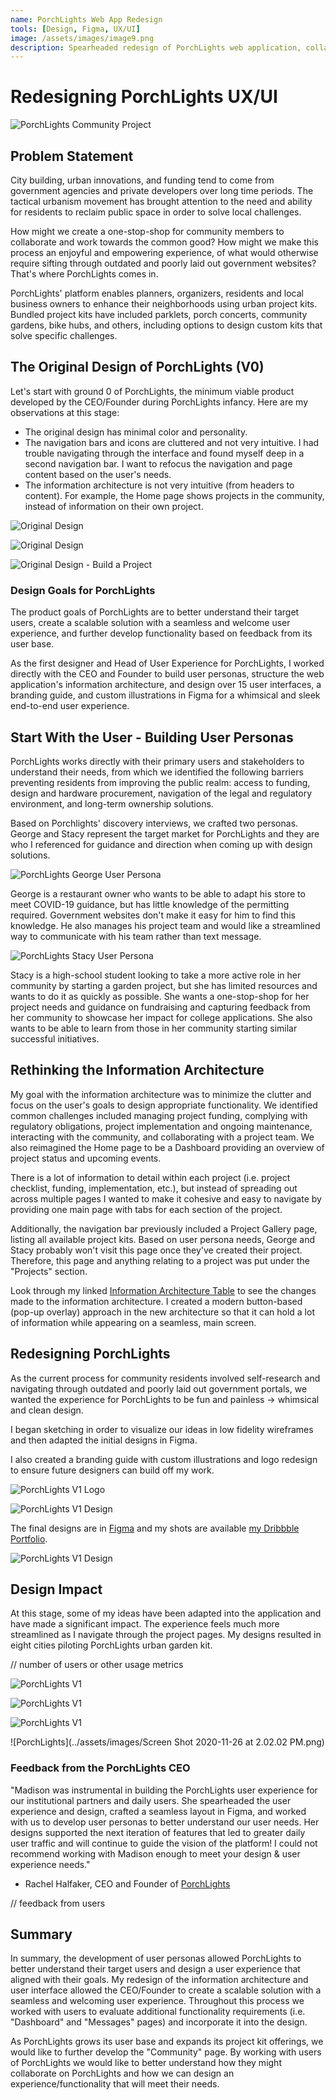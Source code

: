 ```yaml
---
name: PorchLights Web App Redesign
tools: [Design, Figma, UX/UI]
image: /assets/images/image9.png
description: Spearheaded redesign of PorchLights web application, collaborating directly with the Founder and CEO to develop user personas, information architecture, and mapping out of user experience. Created 15 user interfaces through the development of wireframes, branding guide, and custom illustrations in Figma for a whimsical and sleek end-to-end user experience. Designs resulted in eight cities piloting PorchLights.
---
```

# Redesigning PorchLights UX/UI

![PorchLights Community Project](https://miro.medium.com/max/1400/1*U0JGZ0TrjhATOj4PTP8A5A.png)

## Problem Statement

City building, urban innovations, and funding tend to come from government agencies and private developers over long time periods. The tactical urbanism movement has brought attention to the need and ability for residents to reclaim public space in order to solve local challenges.

How might we create a one-stop-shop for community members to collaborate and work towards the common good? How might we make this process an enjoyful and empowering experience, of what would otherwise require sifting through outdated and poorly laid out government websites? That's where PorchLights comes in.

PorchLights' platform enables planners, organizers, residents and local business owners to enhance their neighborhoods using urban project kits. Bundled project kits have included parklets, porch concerts, community gardens, bike hubs, and others, including options to design custom kits that solve specific challenges.

## The Original Design of PorchLights (V0)

Let's start with ground 0 of PorchLights, the minimum viable product developed by the CEO/Founder during PorchLights infancy. Here are my observations at this stage:

- The original design has minimal color and personality.
- The navigation bars and icons are cluttered and not very intuitive. I had trouble navigating through the interface and found myself deep in a second navigation bar. I want to refocus the navigation and page content based on the user's needs.
- The information architecture is not very intuitive (from headers to content). For example, the Home page shows projects in the community, instead of information on their own project. 

![Original Design](../assets/images/Screen_Shot_2020-11-25_at_8.55.51_PM.png)

![Original Design](../assets/images/Screen_Shot_2020-11-25_at_8.55.24_PM.png)

![Original Design - Build a Project](../assets/images/Screen_Shot_2020-11-25_at_8.54.48_PM.png)

### Design Goals for PorchLights

The product goals of PorchLights are to better understand their target users, create a scalable solution with a seamless and welcome user experience, and further develop functionality based on feedback from its user base.

As the first designer and Head of User Experience for PorchLights, I worked directly with the CEO and Founder to build user personas, structure the web application's information architecture, and design over 15 user interfaces, a branding guide, and custom illustrations in Figma for a whimsical and sleek end-to-end user experience.

## Start With the User - Building User Personas

PorchLights works directly with their primary users and stakeholders to understand their needs, from which we identified the following barriers preventing residents from improving the public realm: access to funding, design and hardware procurement, navigation of the legal and regulatory environment, and long-term ownership solutions.

Based on Porchlights' discovery interviews, we crafted two personas. George and Stacy represent the target market for PorchLights and they are who I referenced for guidance and direction when coming up with design solutions.

![PorchLights George User Persona](https://cdn.dribbble.com/users/4750159/screenshots/14395304/media/07aad17552893f12acfbdbd2880d70df.png)

George is a restaurant owner who wants to be able to adapt his store to meet COVID-19 guidance, but has little knowledge of the permitting required. Government websites don't make it easy for him to find this knowledge. He also manages his project team and would like a streamlined way to communicate with his team rather than text message.

![PorchLights Stacy User Persona](../assets/images/Screen_Shot_2020-11-25_at_9.28.42_PM.png)

Stacy is a high-school student looking to take a more active role in her community by starting a garden project, but she has limited resources and wants to do it as quickly as possible. She wants a one-stop-shop for her project needs and guidance on fundraising and capturing feedback from her community to showcase her impact for college applications. She also wants to be able to learn from those in her community starting similar successful initiatives.

## Rethinking the Information Architecture

My goal with the information architecture was to minimize the clutter and focus on the user's goals to design appropriate functionality. We identified common challenges included managing project funding, complying with regulatory obligations, project implementation and ongoing maintenance, interacting with the community, and collaborating with a project team. We also reimagined the Home page to be a Dashboard providing an overview of project status and upcoming events.

There is a lot of information to detail within each project (i.e. project checklist, funding, implementation, etc.), but instead of spreading out across multiple pages I wanted to make it cohesive and easy to navigate by providing one main page with tabs for each section of the project.

Additionally, the navigation bar previously included a Project Gallery page, listing all available project kits. Based on user persona needs, George and Stacy probably won't visit this page once they've created their project. Therefore, this page and anything relating to a project was put under the "Projects" section.

Look through my linked [Information Architecture Table](https://www.notion.so/4e7712e9f17743b29b01a8e30e3c7d9f?v=d709c87d82c64e2fad5a167d544b0b4f) to see the changes made to the information architecture. I created a modern button-based (pop-up overlay) approach in the new architecture so that it can hold a lot of information while appearing on a seamless, main screen.

## Redesigning PorchLights

As the current process for community residents involved self-research and navigating through outdated and poorly laid out government portals, we wanted the experience for PorchLights to be fun and painless → whimsical and clean design.

I began sketching in order to visualize our ideas in low fidelity wireframes and then adapted the initial designs in Figma.

I also created a branding guide with custom illustrations and logo redesign to ensure future designers can build off my work.

![PorchLights V1 Logo](https://d1muf25xaso8hp.cloudfront.net/https%3A%2F%2Fs3.amazonaws.com%2Fappforest_uf%2Ff1600867322999x519942349333436300%2FPorchLights%2520Logo%25201?w=96&h=81&auto=compress&fit=crop&dpr=2)

![PorchLights V1 Design](https://cdn.dribbble.com/users/4750159/screenshots/14338912/media/b86aba5950a380c16e0cfa6a8154df71.jpg)

The final designs are in [Figma](https://www.figma.com/file/ef6Jpo1bXkXLy5yFYp9tgm/PorchLights-Redesign?node-id=0%3A1) and my shots are available [my Dribbble Portfolio](https://dribbble.com/bymadisonross).

![PorchLights V1 Design](https://cdn.dribbble.com/users/4750159/screenshots/14338890/media/8d3acab14f3f55a3971454bd1852c523.jpg)

## Design Impact

At this stage, some of my ideas have been adapted into the application and have made a significant impact. The experience feels much more streamlined as I navigate through the project pages. My designs resulted in eight cities piloting PorchLights urban garden kit.

// number of users or other usage metrics

![PorchLights V1](../assets/images/Screen_Shot_2020-11-25_at_10.18.09_PM.png)

![PorchLights V1](../assets/images/Screen_Shot_2020-11-25_at_10.18.24_PM.png)

![PorchLights V1](../assets/images/Screen_Shot_2020-11-25_at_10.19.05_PM.png)

![PorchLights](../assets/images/Screen Shot 2020-11-26 at 2.02.02 PM.png)

### Feedback from the PorchLights CEO

"Madison was instrumental in building the PorchLights user experience for our institutional partners and daily users. She spearheaded the user experience and design, crafted a seamless layout in Figma, and worked with us to develop user personas to better understand our user needs. Her designs supported the next iteration of features that led to greater daily user traffic and will continue to guide the vision of the platform! I could not recommend working with Madison enough to meet your design & user experience needs." 

- Rachel Halfaker, CEO and Founder of [PorchLights](https://app.porchlights.org/)

// feedback from users

## Summary

In summary, the development of user personas allowed PorchLights to better understand their target users and design a user experience that aligned with their goals. My redesign of the information architecture and user interface allowed the CEO/Founder to create a scalable solution with a seamless and welcoming user experience. Throughout this process we worked with users to evaluate additional functionality requirements (i.e. "Dashboard" and "Messages" pages) and incorporate it into the design.

As PorchLights grows its user base and expands its project kit offerings, we would like to further develop the "Community" page. By working with users of PorchLights we would like to better understand how they might collaborate on PorchLights and how we can design an experience/functionality that will meet their needs.